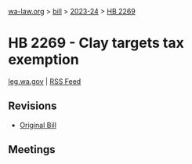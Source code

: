 [wa-law.org](/) > [bill](/bill/) > [2023-24](/bill/2023-24/) > [HB 2269](/bill/2023-24/hb/2269/)

# HB 2269 - Clay targets tax exemption
[leg.wa.gov](https://app.leg.wa.gov/billsummary?BillNumber=2269&Year=2023&Initiative=false) | [RSS Feed](./rss.xml)

## Revisions
* [Original Bill](1/)

## Meetings